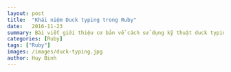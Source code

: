 ```yaml
---
layout: post
title:  "Khái niệm Duck typing trong Ruby"
date:   2016-11-23
summary: Bài viết giới thiệu cơ bản về cách sử dụng kỹ thuật duck typing cho ruby
categories: [Ruby]
tags: ["Ruby"]
images: /images/duck-typing.jpg
author: Huy Binh
---
```

